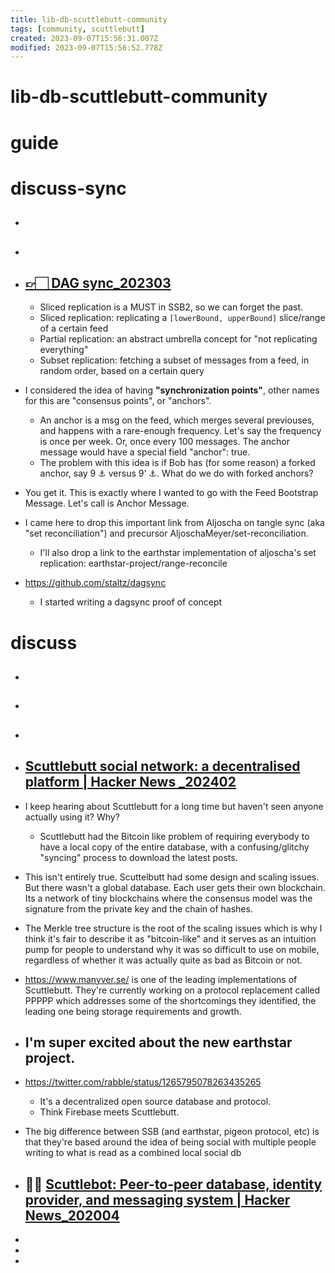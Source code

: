 ```yaml
---
title: lib-db-scuttlebutt-community
tags: [community, scuttlebutt]
created: 2023-09-07T15:56:31.007Z
modified: 2023-09-07T15:56:52.778Z
---
```


# lib-db-scuttlebutt-community

# guide

# discuss-sync
- ## 

- ## 

- ## [👉🏻 DAG sync_202303](https://github.com/ssbc/ssb2-discussion-forum/issues/10)
  - Sliced replication is a MUST in SSB2, so we can forget the past.
  - Sliced replication: replicating a `[lowerBound, upperBound]` slice/range of a certain feed
  - Partial replication: an abstract umbrella concept for "not replicating everything"
  - Subset replication: fetching a subset of messages from a feed, in random order, based on a certain query

- I considered the idea of having **"synchronization points"**, other names for this are "consensus points", or "anchors".
  - An anchor is a msg on the feed, which merges several previouses, and happens with a rare-enough frequency. Let's say the frequency is once per week. Or, once every 100 messages. The anchor message would have a special field "anchor": true.
  - The problem with this idea is if Bob has (for some reason) a forked anchor, say 9 ⚓ versus 9' ⚓. What do we do with forked anchors?

- You get it. This is exactly where I wanted to go with the Feed Bootstrap Message. Let's call is Anchor Message.

- I came here to drop this important link from Aljoscha on tangle sync (aka "set reconciliation") and precursor AljoschaMeyer/set-reconciliation.
  - I'll also drop a link to the earthstar implementation of aljoscha's set replication: earthstar-project/range-reconcile

- https://github.com/staltz/dagsync
  - I started writing a dagsync proof of concept
# discuss
- ## 

- ## 

- ## 

- ## [Scuttlebutt social network: a decentralised platform | Hacker News _202402](https://news.ycombinator.com/item?id=39484907)
- I keep hearing about Scuttlebutt for a long time but haven't seen anyone actually using it? Why?
  - Scuttlebutt had the Bitcoin like problem of requiring everybody to have a local copy of the entire database, with a confusing/glitchy "syncing" process to download the latest posts.
- This isn't entirely true. Scuttelbutt had some design and scaling issues. But there wasn't a global database. Each user gets their own blockchain. Its a network of tiny blockchains where the consensus model was the signature from the private key and the chain of hashes.
- The Merkle tree structure is the root of the scaling issues which is why I think it's fair to describe it as "bitcoin-like" and it serves as an intuition pump for people to understand why it was so difficult to use on mobile, regardless of whether it was actually quite as bad as Bitcoin or not.

- https://www.manyver.se/ is one of the leading implementations of Scuttlebutt. They're currently working on a protocol replacement called PPPPP which addresses some of the shortcomings they identified, the leading one being storage requirements and growth.

- ## I'm super excited about the new earthstar project.
- https://twitter.com/rabble/status/1265795078263435265
  - It's a decentralized open source database and protocol. 
  - Think Firebase meets Scuttlebutt.
- The big difference between SSB (and earthstar, pigeon protocol, etc) is that they're based around the idea of being social with multiple people writing to what is read as a combined local social db

- ## 🚀🔥 [Scuttlebot: Peer-to-peer database, identity provider, and messaging system | Hacker News_202004](https://news.ycombinator.com/item?id=22909984)
- 
- 
- 
